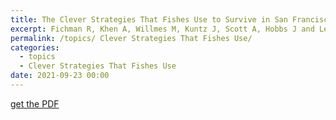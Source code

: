 ```yaml
---
title: The Clever Strategies That Fishes Use to Survive in San Francisco’s Dynamic Estuary
excerpt: Fichman R, Khen A, Willmes M, Kuntz J, Scott A, Hobbs J and Lewis L
permalink: /topics/ Clever Strategies That Fishes Use/
categories:
  - topics
  - Clever Strategies That Fishes Use
date: 2021-09-23 00:00
---
```


[get the PDF](https://jonathonkuntz.github.io/pdfs/frym-09-608881.pdf)
